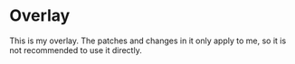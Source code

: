 # Overlay

This is my overlay. The patches and changes in it only apply to me, so it is not recommended to use it directly.

